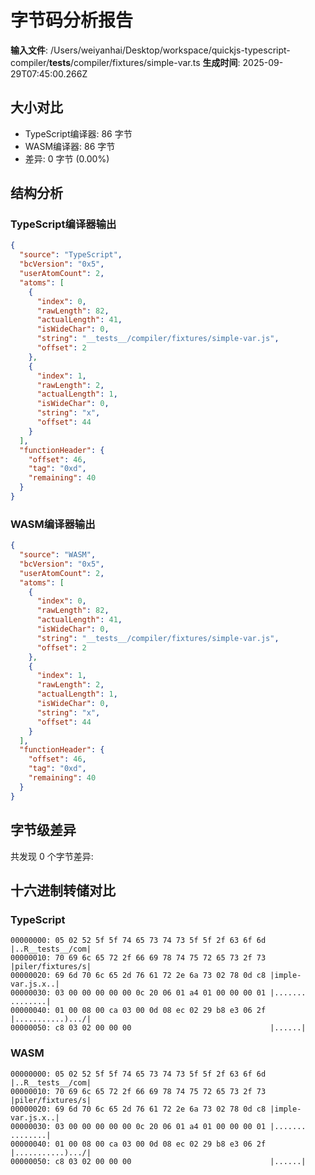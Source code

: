 # 字节码分析报告

**输入文件**: /Users/weiyanhai/Desktop/workspace/quickjs-typescript-compiler/__tests__/compiler/fixtures/simple-var.ts
**生成时间**: 2025-09-29T07:45:00.266Z

## 大小对比

- TypeScript编译器: 86 字节
- WASM编译器: 86 字节
- 差异: 0 字节 (0.00%)

## 结构分析

### TypeScript编译器输出
```json
{
  "source": "TypeScript",
  "bcVersion": "0x5",
  "userAtomCount": 2,
  "atoms": [
    {
      "index": 0,
      "rawLength": 82,
      "actualLength": 41,
      "isWideChar": 0,
      "string": "__tests__/compiler/fixtures/simple-var.js",
      "offset": 2
    },
    {
      "index": 1,
      "rawLength": 2,
      "actualLength": 1,
      "isWideChar": 0,
      "string": "x",
      "offset": 44
    }
  ],
  "functionHeader": {
    "offset": 46,
    "tag": "0xd",
    "remaining": 40
  }
}
```

### WASM编译器输出
```json
{
  "source": "WASM",
  "bcVersion": "0x5",
  "userAtomCount": 2,
  "atoms": [
    {
      "index": 0,
      "rawLength": 82,
      "actualLength": 41,
      "isWideChar": 0,
      "string": "__tests__/compiler/fixtures/simple-var.js",
      "offset": 2
    },
    {
      "index": 1,
      "rawLength": 2,
      "actualLength": 1,
      "isWideChar": 0,
      "string": "x",
      "offset": 44
    }
  ],
  "functionHeader": {
    "offset": 46,
    "tag": "0xd",
    "remaining": 40
  }
}
```

## 字节级差异

共发现 0 个字节差异:


## 十六进制转储对比

### TypeScript
```
00000000: 05 02 52 5f 5f 74 65 73 74 73 5f 5f 2f 63 6f 6d |..R__tests__/com|
00000010: 70 69 6c 65 72 2f 66 69 78 74 75 72 65 73 2f 73 |piler/fixtures/s|
00000020: 69 6d 70 6c 65 2d 76 61 72 2e 6a 73 02 78 0d c8 |imple-var.js.x..|
00000030: 03 00 00 00 00 00 0c 20 06 01 a4 01 00 00 00 01 |....... ........|
00000040: 01 00 08 00 ca 03 00 0d 08 ec 02 29 b8 e3 06 2f |...........).../|
00000050: c8 03 02 00 00 00                               |......|
```

### WASM
```
00000000: 05 02 52 5f 5f 74 65 73 74 73 5f 5f 2f 63 6f 6d |..R__tests__/com|
00000010: 70 69 6c 65 72 2f 66 69 78 74 75 72 65 73 2f 73 |piler/fixtures/s|
00000020: 69 6d 70 6c 65 2d 76 61 72 2e 6a 73 02 78 0d c8 |imple-var.js.x..|
00000030: 03 00 00 00 00 00 0c 20 06 01 a4 01 00 00 00 01 |....... ........|
00000040: 01 00 08 00 ca 03 00 0d 08 ec 02 29 b8 e3 06 2f |...........).../|
00000050: c8 03 02 00 00 00                               |......|
```
